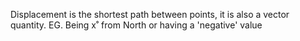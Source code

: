 Displacement is the shortest path between points, it is also a vector quantity.
EG. Being x˚ from North or having a 'negative' value